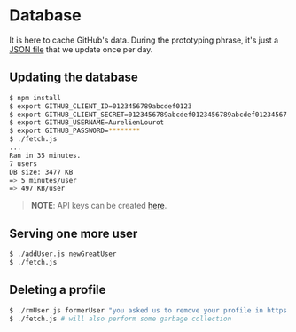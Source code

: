 # Database

It is here to cache GitHub's data. During the prototyping phrase, it's just a [JSON file](db.json)
that we update once per day.

## Updating the database

```bash
$ npm install
$ export GITHUB_CLIENT_ID=0123456789abcdef0123
$ export GITHUB_CLIENT_SECRET=0123456789abcdef0123456789abcdef01234567
$ export GITHUB_USERNAME=AurelienLourot
$ export GITHUB_PASSWORD=********
$ ./fetch.js
...
Ran in 35 minutes.
7 users
DB size: 3477 KB
=> 5 minutes/user
=> 497 KB/user
```

> **NOTE**: API keys can be created [here](https://github.com/settings/developers).

## Serving one more user

```bash
$ ./addUser.js newGreatUser
$ ./fetch.js
```

## Deleting a profile

```bash
$ ./rmUser.js formerUser "you asked us to remove your profile in https://github.com/AurelienLourot/ghuser.io/issues/666"
$ ./fetch.js # will also perform some garbage collection
```
